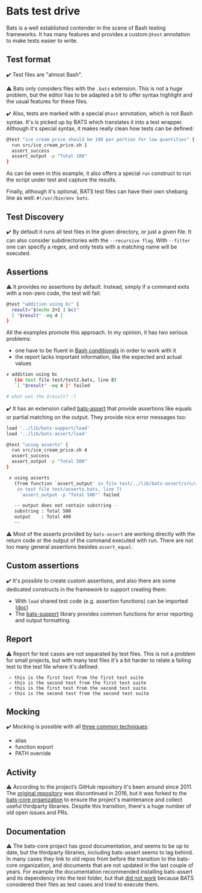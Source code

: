 # Bats test drive

Bats is a well established contender in the scene of Bash testing frameworks. It has many features and provides a custom `@test` annotation to make tests easier to write.


## Test format

✔️ Test files are "almost Bash".

⚠️ Bats only considers files with the `.bats` extension. This is not a huge problem, but the editor has to be adapted
a bit to offer syntax highlight and the usual features for these files.

✔️ Also, tests are marked with a special `@test` annotation, which is not Bash syntax. It's is picked up by BATS which
translates it into a test wrapper. Although it's special syntax, it makes really clean how tests can be defined:

```bash
@test "ice cream price should be 100 per portion for low quantities" {
  run src/ice_cream_price.sh 1
  assert_success
  assert_output -p "Total 100"
}
```

As can be seen in this example, it also offers a special `run` construct to run the script under test and capture the results.

Finally, although it's optional, BATS test files can have their own shebang line as well: `#!/usr/bin/env bats`.


## Test Discovery

✔️ By default it runs all test files in the given directory, or just a given file. It can also consider subdirectories
with the `--recursive flag`. With `--filter` one can specify a regex, and only tests with a matching name will be executed.


## Assertions

⚠️ It provides no assertions by default. Instead, simply if a command exits with a non-zero code, the test will fail:

```bash
@test "addition using bc" {
  result="$(echo 2+2 | bc)"
  [ "$result" -eq 4 ]
}
```

All the examples promote this approach. In my opinion, it has two serious problems:

- one have to be fluent in [Bash conditionals](https://tldp.org/LDP/abs/html/comparison-ops.html)
  in order to work with it
- the report lacks important information, like the expected and actual values

```bash
✗ addition using bc
   (in test file test/test2.bats, line 8)
   `[ "$result" -eq 4 ]' failed

# what was the $result? :(
```

✔️ It has an extension called [bats-assert](https://github.com/bats-core/bats-assert) that provide assertions
like equals or partial matching on the output. They provide nice error messages too:

```bash
load '../lib/bats-support/load'
load '../lib/bats-assert/load'

@test "using asserts" {
  run src/ice_cream_price.sh 4
  assert_success
  assert_output -p "Total 500"
}

 ✗ using asserts
   (from function `assert_output' in file test/../lib/bats-assert/src/assert_output.bash, line 186,
    in test file test/asserts.bats, line 7)
     `assert_output -p "Total 500"' failed

   -- output does not contain substring --
   substring : Total 500
   output    : Total 400
   --
```

⚠️ Most of the asserts provided by `bats-assert` are working directly with the return code or the output
of the command executed with run. There are not too many general assertions besides `assert_equal`.


## Custom assertions

✔️ It's possible to create custom assertions, and also there are some dedicated constructs in the framework
to support creating them:

- With `load` shared test code (e.g. assertion functions) can be imported ([doc](https://github.com/bats-core/bats-core#load-share-common-code))
- The [bats-support](https://github.com/bats-core/bats-support) library provides common functions for error reporting and output formatting.


## Report

⚠️ Report for test cases are not separated by test files. This is not a problem for small projects,
but with many test files it's a bit harder to relate a failing test to the test file where it's
defined:

```
 ✓ this is the first test from the first test suite
 ✓ this is the second test from the first test suite
 ✓ this is the first test from the second test suite
 ✓ this is the second test from the second test suite
```


## Mocking

✔️ Mocking is possible with all [three common techniques](https://github.com/dodie/testing-in-bash/tree/master/mocking):

- alias
- function export
- PATH override


## Activity

⚠️ According to the project’s GitHub repository it's been around since 2011. The [original repository](https://github.com/sstephenson/bats)
was discontinued in 2016, but it was forked to the [bats-core organization](https://github.com/bats-core) to ensure the project's
maintenance and collect useful thirdparty libraries. Despite this transition, there's a huge number of old open issues and PRs.


## Documentation

⚠️ The bats-core project has good documentation, and seems to be up to date, but the thirdparty libraries, including bats-assert
seems to lag behind. In many cases they link to old repos from before the transition to the bats-core organization, and documents that
are not updated in the last couple of years. For example the documentation recommended installing bats-assert and its dependency
into the test folder, but that [did not work](https://github.com/bats-core/bats-core/issues/273) because BATS considered their files
as test cases and tried to execute them.

